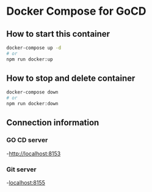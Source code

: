 # Docker Compose for GoCD

## How to start this container

```bash
docker-compose up -d
# or
npm run docker:up
```

## How to stop and delete container

```bash
docker-compose down
# or
npm run docker:down
```

## Connection information

### GO CD server

-<http://localhost:8153>

### Git server

-<localhost:8155>
